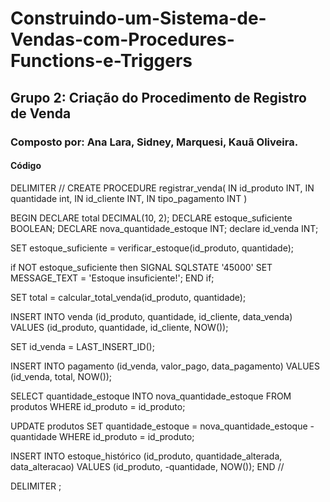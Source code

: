 # Construindo-um-Sistema-de-Vendas-com-Procedures-Functions-e-Triggers
## Grupo 2: Criação do Procedimento de Registro de Venda
### Composto por: Ana Lara, Sidney, Marquesi, Kauã Oliveira.
#### Código

DELIMITER //
CREATE PROCEDURE registrar_venda(
	IN id_produto INT,
	IN quantidade int,
	IN id_cliente INT,
	IN tipo_pagamento INT
)
 
BEGIN
	DECLARE total DECIMAL(10, 2);
	DECLARE estoque_suficiente BOOLEAN;
	DECLARE nova_quantidade_estoque INT;
	declare id_venda INT;
 
SET estoque_suficiente = verificar_estoque(id_produto, quantidade);
 
if NOT estoque_suficiente then
	SIGNAL SQLSTATE '45000' SET MESSAGE_TEXT = 'Estoque insuficiente!';
END if;
 
SET total = calcular_total_venda(id_produto, quantidade);
 
INSERT INTO venda (id_produto, quantidade, id_cliente, data_venda)
VALUES (id_produto, quantidade, id_cliente, NOW());
 
SET id_venda = LAST_INSERT_ID();
 
INSERT INTO pagamento (id_venda, valor_pago, data_pagamento)
VALUES (id_venda, total, NOW());
 
SELECT quantidade_estoque INTO nova_quantidade_estoque
   FROM produtos
   WHERE id_produto = id_produto;
 
   UPDATE produtos
   SET quantidade_estoque = nova_quantidade_estoque - quantidade
   WHERE id_produto = id_produto;
 
   INSERT INTO estoque_histórico (id_produto, quantidade_alterada, data_alteracao)
   VALUES (id_produto, -quantidade, NOW());
END //
 
DELIMITER ;
